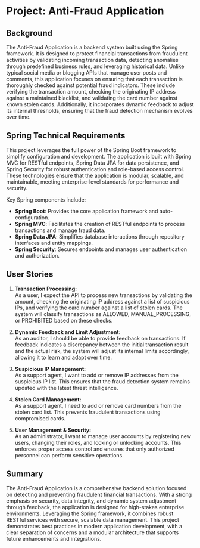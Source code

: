 # Project: Anti-Fraud Application

## Background

The Anti-Fraud Application is a backend system built using the Spring framework. It is designed to protect financial transactions from fraudulent activities by validating incoming transaction data, detecting anomalies through predefined business rules, and leveraging historical data. Unlike typical social media or blogging APIs that manage user posts and comments, this application focuses on ensuring that each transaction is thoroughly checked against potential fraud indicators. These include verifying the transaction amount, checking the originating IP address against a maintained blacklist, and validating the card number against known stolen cards. Additionally, it incorporates dynamic feedback to adjust its internal thresholds, ensuring that the fraud detection mechanism evolves over time.

## Spring Technical Requirements

This project leverages the full power of the Spring Boot framework to simplify configuration and development. The application is built with Spring MVC for RESTful endpoints, Spring Data JPA for data persistence, and Spring Security for robust authentication and role-based access control. These technologies ensure that the application is modular, scalable, and maintainable, meeting enterprise-level standards for performance and security.

Key Spring components include:
- **Spring Boot**: Provides the core application framework and auto-configuration.
- **Spring MVC**: Facilitates the creation of RESTful endpoints to process transactions and manage fraud data.
- **Spring Data JPA**: Simplifies database interactions through repository interfaces and entity mappings.
- **Spring Security**: Secures endpoints and manages user authentication and authorization.

## User Stories

1. **Transaction Processing:**  
   As a user, I expect the API to process new transactions by validating the amount, checking the originating IP address against a list of suspicious IPs, and verifying the card number against a list of stolen cards. The system will classify transactions as ALLOWED, MANUAL_PROCESSING, or PROHIBITED based on these checks.

2. **Dynamic Feedback and Limit Adjustment:**  
   As an auditor, I should be able to provide feedback on transactions. If feedback indicates a discrepancy between the initial transaction result and the actual risk, the system will adjust its internal limits accordingly, allowing it to learn and adapt over time.

3. **Suspicious IP Management:**  
   As a support agent, I want to add or remove IP addresses from the suspicious IP list. This ensures that the fraud detection system remains updated with the latest threat intelligence.

4. **Stolen Card Management:**  
   As a support agent, I need to add or remove card numbers from the stolen card list. This prevents fraudulent transactions using compromised cards.

5. **User Management & Security:**  
   As an administrator, I want to manage user accounts by registering new users, changing their roles, and locking or unlocking accounts. This enforces proper access control and ensures that only authorized personnel can perform sensitive operations.

## Summary

The Anti-Fraud Application is a comprehensive backend solution focused on detecting and preventing fraudulent financial transactions. With a strong emphasis on security, data integrity, and dynamic system adjustment through feedback, the application is designed for high-stakes enterprise environments. Leveraging the Spring framework, it combines robust RESTful services with secure, scalable data management. This project demonstrates best practices in modern application development, with a clear separation of concerns and a modular architecture that supports future enhancements and integrations.

